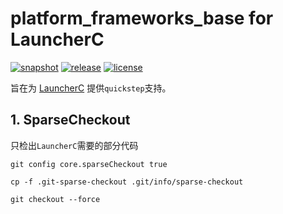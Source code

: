 # platform_frameworks_base for LauncherC

[![snapshot](https://github.com/liu-wanshun/platform_frameworks_base/actions/workflows/publish-snapshot-packages.yml/badge.svg)](https://github.com/liu-wanshun/platform_frameworks_base/actions/workflows/publish-snapshot-packages.yml)
[![release](https://badgen.net/github/release/liu-wanshun/platform_frameworks_base)](https://github.com/liu-wanshun/platform_frameworks_base/releases)
[![license](https://img.shields.io/badge/license-Apache%20License%202.0-blue.svg?style=flat)](https://www.apache.org/licenses/LICENSE-2.0)

旨在为 [LauncherC](https://github.com/liu-wanshun/LauncherC) 提供`quickstep`支持。

## 1. SparseCheckout

只检出`LauncherC`需要的部分代码

```shell
git config core.sparseCheckout true

cp -f .git-sparse-checkout .git/info/sparse-checkout

git checkout --force
```
